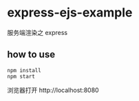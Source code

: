 # express-ejs-example
服务端渲染之 express 

## how to use
```
npm install
npm start
```

浏览器打开 http://localhost:8080
